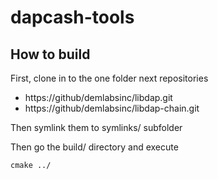 # dapcash-tools

## How to build

First, clone in to the one folder next repositories

* https://github/demlabsinc/libdap.git
* https://github/demlabsinc/libdap-chain.git

Then symlink them to symlinks/ subfolder

Then go the build/ directory and execute 

``cmake ../``

